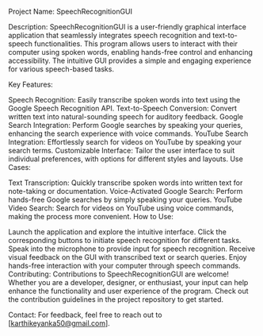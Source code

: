 Project Name: SpeechRecognitionGUI

Description:
SpeechRecognitionGUI is a user-friendly graphical interface application that seamlessly integrates speech recognition and text-to-speech functionalities. This program allows users to interact with their computer using spoken words, enabling hands-free control and enhancing accessibility. The intuitive GUI provides a simple and engaging experience for various speech-based tasks.

Key Features:

Speech Recognition: Easily transcribe spoken words into text using the Google Speech Recognition API.
Text-to-Speech Conversion: Convert written text into natural-sounding speech for auditory feedback.
Google Search Integration: Perform Google searches by speaking your queries, enhancing the search experience with voice commands.
YouTube Search Integration: Effortlessly search for videos on YouTube by speaking your search terms.
Customizable Interface: Tailor the user interface to suit individual preferences, with options for different styles and layouts.
Use Cases:

Text Transcription: Quickly transcribe spoken words into written text for note-taking or documentation.
Voice-Activated Google Search: Perform hands-free Google searches by simply speaking your queries.
YouTube Video Search: Search for videos on YouTube using voice commands, making the process more convenient.
How to Use:

Launch the application and explore the intuitive interface.
Click the corresponding buttons to initiate speech recognition for different tasks.
Speak into the microphone to provide input for speech recognition.
Receive visual feedback on the GUI with transcribed text or search queries.
Enjoy hands-free interaction with your computer through speech commands.
Contributing:
Contributions to SpeechRecognitionGUI are welcome! Whether you are a developer, designer, or enthusiast, your input can help enhance the functionality and user experience of the program. Check out the contribution guidelines in the project repository to get started.


Contact:
For  feedback, feel free to reach out to [karthikeyanka50@gmail.com].

